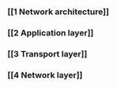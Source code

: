 ### [[1 Network architecture]]
### [[2 Application layer]]
### [[3 Transport layer]]

### [[4 Network layer]]
